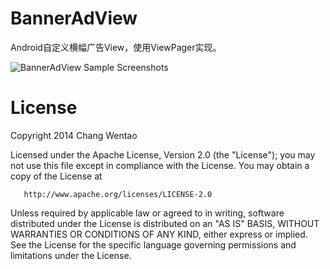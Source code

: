 BannerAdView
============

Android自定义横幅广告View，使用ViewPager实现。

![BannerAdView Sample Screenshots][1]




License
=======

   Copyright 2014 Chang Wentao

   Licensed under the Apache License, Version 2.0 (the "License");
   you may not use this file except in compliance with the License.
   You may obtain a copy of the License at

       http://www.apache.org/licenses/LICENSE-2.0

   Unless required by applicable law or agreed to in writing, software
   distributed under the License is distributed on an "AS IS" BASIS,
   WITHOUT WARRANTIES OR CONDITIONS OF ANY KIND, either express or implied.
   See the License for the specific language governing permissions and
   limitations under the License.

   
   
   
   
   
 [1]: http://tao7.github.io/images/screens3.png
	